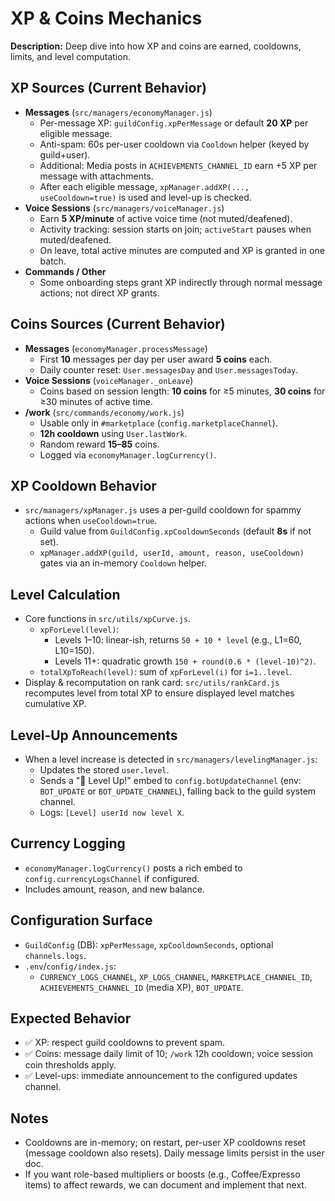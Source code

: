 # XP & Coins Mechanics

**Description:** Deep dive into how XP and coins are earned, cooldowns, limits, and level computation.

## XP Sources (Current Behavior)
- **Messages** (`src/managers/economyManager.js`)
  - Per-message XP: `guildConfig.xpPerMessage` or default **20 XP** per eligible message.
  - Anti-spam: 60s per-user cooldown via `Cooldown` helper (keyed by guild+user).
  - Additional: Media posts in `ACHIEVEMENTS_CHANNEL_ID` earn +5 XP per message with attachments.
  - After each eligible message, `xpManager.addXP(..., useCooldown=true)` is used and level-up is checked.
- **Voice Sessions** (`src/managers/voiceManager.js`)
  - Earn **5 XP/minute** of active voice time (not muted/deafened).
  - Activity tracking: session starts on join; `activeStart` pauses when muted/deafened.
  - On leave, total active minutes are computed and XP is granted in one batch.
- **Commands / Other**
  - Some onboarding steps grant XP indirectly through normal message actions; not direct XP grants.

## Coins Sources (Current Behavior)
- **Messages** (`economyManager.processMessage`)
  - First **10** messages per day per user award **5 coins** each.
  - Daily counter reset: `User.messagesDay` and `User.messagesToday`.
- **Voice Sessions** (`voiceManager._onLeave`)
  - Coins based on session length: **10 coins** for ≥5 minutes, **30 coins** for ≥30 minutes of active time.
- **/work** (`src/commands/economy/work.js`)
  - Usable only in `#marketplace` (`config.marketplaceChannel`).
  - **12h cooldown** using `User.lastWork`.
  - Random reward **15–85** coins.
  - Logged via `economyManager.logCurrency()`.

## XP Cooldown Behavior
- `src/managers/xpManager.js` uses a per-guild cooldown for spammy actions when `useCooldown=true`.
  - Guild value from `GuildConfig.xpCooldownSeconds` (default **8s** if not set).
  - `xpManager.addXP(guild, userId, amount, reason, useCooldown)` gates via an in-memory `Cooldown` helper.

## Level Calculation
- Core functions in `src/utils/xpCurve.js`.
  - `xpForLevel(level)`:
    - Levels 1–10: linear-ish, returns `50 + 10 * level` (e.g., L1=60, L10=150).
    - Levels 11+: quadratic growth `150 + round(0.6 * (level-10)^2)`.
  - `totalXpToReach(level)`: sum of `xpForLevel(i)` for `i=1..level`.
- Display & recomputation on rank card: `src/utils/rankCard.js` recomputes level from total XP to ensure displayed level matches cumulative XP.

## Level-Up Announcements
- When a level increase is detected in `src/managers/levelingManager.js`:
  - Updates the stored `user.level`.
  - Sends a "🎉 Level Up!" embed to `config.botUpdateChannel` (env: `BOT_UPDATE` or `BOT_UPDATE_CHANNEL`), falling back to the guild system channel.
  - Logs: `[Level] userId now level X`.

## Currency Logging
- `economyManager.logCurrency()` posts a rich embed to `config.currencyLogsChannel` if configured.
- Includes amount, reason, and new balance.

## Configuration Surface
- `GuildConfig` (DB): `xpPerMessage`, `xpCooldownSeconds`, optional `channels.logs`.
- `.env`/`config/index.js`:
  - `CURRENCY_LOGS_CHANNEL`, `XP_LOGS_CHANNEL`, `MARKETPLACE_CHANNEL_ID`, `ACHIEVEMENTS_CHANNEL_ID` (media XP), `BOT_UPDATE`.

## Expected Behavior
- ✅ XP: respect guild cooldowns to prevent spam.
- ✅ Coins: message daily limit of 10; `/work` 12h cooldown; voice session coin thresholds apply.
- ✅ Level-ups: immediate announcement to the configured updates channel.

## Notes
- Cooldowns are in-memory; on restart, per-user XP cooldowns reset (message cooldown also resets). Daily message limits persist in the user doc.
- If you want role-based multipliers or boosts (e.g., Coffee/Expresso items) to affect rewards, we can document and implement that next.
